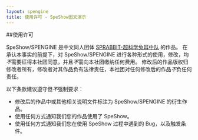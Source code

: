 ```yaml
---
layout: spengine
title: 使用许可 - SpeShow图文演示
---
```


##使用许可

SpeShow/SPENGINE 是中文同人团体 [SPRABBIT-超科学兔耳中队](http://blog.sprabbit.com/about/) 的作品。
在承认本事实的前提下，对 SpeShow/SPENGINE 进行各种形式的使用，修改，均*不*需要征得本社团同意，并且*不*需向本社团缴纳任何费用。
修改后的作品版权归修改者所有，修改者对其作品负有法律责任，本社团对任何修改后的作品*不*负任何责任。

以下条款建议遵守但*不*强制要求：
                    
 - 修改后的作品中或其他相关说明文件标注为 SpeShow/SPENGINE 的衍生作品。
 - 使用任何方式通知我们您的作品使用了 SpeShow。
 - 使用任何方式通知我们您在使用 SpeShow 过程中遇到的 Bug，以及触发条件。